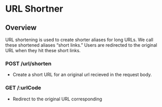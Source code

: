 # URL Shortner 
## Overview
URL shortening is used to create shorter aliases for long URLs. We call these shortened aliases “short links.” Users are redirected to the original URL when they hit these short links. 

### POST /url/shorten
- Create a short URL for an original url recieved in the request body.

### GET /:urlCode
- Redirect to the original URL corresponding